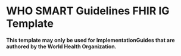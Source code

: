 # WHO SMART Guidelines FHIR IG Template

**This template may only be used for ImplementationGuides that are authored by the World Health Organization.**
